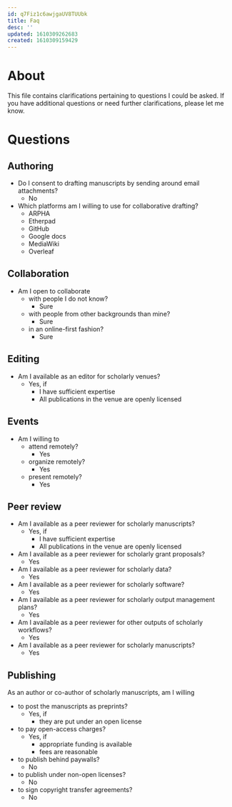 ```yaml
---
id: q7Fiz1c6awjgaUV8TUUbk
title: Faq
desc: ''
updated: 1610309262683
created: 1610309159429
---
```


# About

This file contains clarifications pertaining to questions I could be asked. If you have additional questions or need further clarifications, please let me know.

# Questions

## Authoring

* Do I consent to drafting manuscripts by sending around email attachments?
  - No
* Which platforms am I willing to use for collaborative drafting?
  - ARPHA
  - Etherpad
  - GitHub
  - Google docs
  - MediaWiki
  - Overleaf


## Collaboration

* Am I open to collaborate 
  - with people I do not know?
    - Sure
  - with people from other backgrounds than mine?
    - Sure
  - in an online-first fashion?
    - Sure


## Editing

* Am I available as an editor for scholarly venues?
  - Yes, if
    - I have sufficient expertise
    - All publications in the venue are openly licensed 


## Events

* Am I willing to 
  - attend remotely?
    - Yes
  - organize remotely?
    - Yes
  - present remotely?
    - Yes


## Peer review

* Am I available as a peer reviewer for scholarly manuscripts?
  - Yes, if
    - I have sufficient expertise
    - All publications in the venue are openly licensed 
* Am I available as a peer reviewer for scholarly grant proposals?
  - Yes
* Am I available as a peer reviewer for scholarly data?
  - Yes
* Am I available as a peer reviewer for scholarly software?
  - Yes
* Am I available as a peer reviewer for scholarly output management plans?
  - Yes
* Am I available as a peer reviewer for other outputs of scholarly workflows?
  - Yes
* Am I available as a peer reviewer for scholarly manuscripts?
  - Yes


## Publishing

As an author or co-author of scholarly manuscripts, am I willing
  - to post the manuscripts as preprints?
    - Yes, if
      - they are put under an open license
  - to pay open-access charges?
    - Yes, if 
      - appropriate funding is available
      - fees are reasonable
  - to publish behind paywalls?
    - No  
  - to publish under non-open licenses?
    - No  
  - to sign copyright transfer agreements?
    - No
